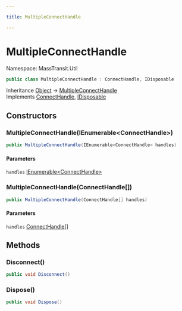 ```yaml
---

title: MultipleConnectHandle

---
```


# MultipleConnectHandle

Namespace: MassTransit.Util

```csharp
public class MultipleConnectHandle : ConnectHandle, IDisposable
```

Inheritance [Object](https://learn.microsoft.com/en-us/dotnet/api/system.object) → [MultipleConnectHandle](../masstransit-util/multipleconnecthandle)<br/>
Implements [ConnectHandle](../masstransit/connecthandle), [IDisposable](https://learn.microsoft.com/en-us/dotnet/api/system.idisposable)

## Constructors

### **MultipleConnectHandle(IEnumerable\<ConnectHandle\>)**

```csharp
public MultipleConnectHandle(IEnumerable<ConnectHandle> handles)
```

#### Parameters

`handles` [IEnumerable\<ConnectHandle\>](https://learn.microsoft.com/en-us/dotnet/api/system.collections.generic.ienumerable-1)<br/>

### **MultipleConnectHandle(ConnectHandle[])**

```csharp
public MultipleConnectHandle(ConnectHandle[] handles)
```

#### Parameters

`handles` [ConnectHandle[]](../masstransit/connecthandle)<br/>

## Methods

### **Disconnect()**

```csharp
public void Disconnect()
```

### **Dispose()**

```csharp
public void Dispose()
```
